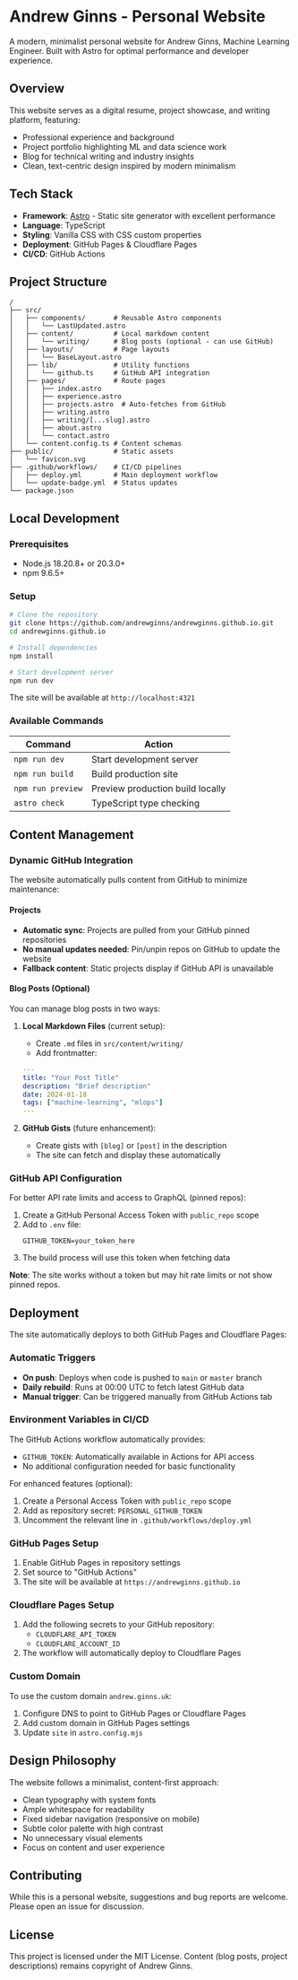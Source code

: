 # Andrew Ginns - Personal Website

A modern, minimalist personal website for Andrew Ginns, Machine Learning Engineer. Built with Astro for optimal performance and developer experience.

## Overview

This website serves as a digital resume, project showcase, and writing platform, featuring:
- Professional experience and background
- Project portfolio highlighting ML and data science work
- Blog for technical writing and industry insights
- Clean, text-centric design inspired by modern minimalism

## Tech Stack

- **Framework**: [Astro](https://astro.build) - Static site generator with excellent performance
- **Language**: TypeScript
- **Styling**: Vanilla CSS with CSS custom properties
- **Deployment**: GitHub Pages & Cloudflare Pages
- **CI/CD**: GitHub Actions

## Project Structure

```
/
├── src/
│   ├── components/       # Reusable Astro components
│   │   └── LastUpdated.astro
│   ├── content/          # Local markdown content
│   │   └── writing/      # Blog posts (optional - can use GitHub)
│   ├── layouts/          # Page layouts
│   │   └── BaseLayout.astro
│   ├── lib/              # Utility functions
│   │   └── github.ts     # GitHub API integration
│   ├── pages/            # Route pages
│   │   ├── index.astro
│   │   ├── experience.astro
│   │   ├── projects.astro  # Auto-fetches from GitHub
│   │   ├── writing.astro
│   │   ├── writing/[...slug].astro
│   │   ├── about.astro
│   │   └── contact.astro
│   └── content.config.ts # Content schemas
├── public/               # Static assets
│   └── favicon.svg
├── .github/workflows/    # CI/CD pipelines
│   ├── deploy.yml        # Main deployment workflow
│   └── update-badge.yml  # Status updates
└── package.json
```

## Local Development

### Prerequisites
- Node.js 18.20.8+ or 20.3.0+
- npm 9.6.5+

### Setup
```bash
# Clone the repository
git clone https://github.com/andrewginns/andrewginns.github.io.git
cd andrewginns.github.io

# Install dependencies
npm install

# Start development server
npm run dev
```

The site will be available at `http://localhost:4321`

### Available Commands

| Command | Action |
|---------|--------|
| `npm run dev` | Start development server |
| `npm run build` | Build production site |
| `npm run preview` | Preview production build locally |
| `astro check` | TypeScript type checking |

## Content Management

### Dynamic GitHub Integration

The website automatically pulls content from GitHub to minimize maintenance:

#### Projects
- **Automatic sync**: Projects are pulled from your GitHub pinned repositories
- **No manual updates needed**: Pin/unpin repos on GitHub to update the website
- **Fallback content**: Static projects display if GitHub API is unavailable

#### Blog Posts (Optional)
You can manage blog posts in two ways:

1. **Local Markdown Files** (current setup):
   - Create `.md` files in `src/content/writing/`
   - Add frontmatter:
   ```yaml
   ---
   title: "Your Post Title"
   description: "Brief description"
   date: 2024-01-18
   tags: ["machine-learning", "mlops"]
   ---
   ```

2. **GitHub Gists** (future enhancement):
   - Create gists with `[blog]` or `[post]` in the description
   - The site can fetch and display these automatically

### GitHub API Configuration

For better API rate limits and access to GraphQL (pinned repos):

1. Create a GitHub Personal Access Token with `public_repo` scope
2. Add to `.env` file:
   ```
   GITHUB_TOKEN=your_token_here
   ```
3. The build process will use this token when fetching data

**Note**: The site works without a token but may hit rate limits or not show pinned repos.

## Deployment

The site automatically deploys to both GitHub Pages and Cloudflare Pages:

### Automatic Triggers
- **On push**: Deploys when code is pushed to `main` or `master` branch
- **Daily rebuild**: Runs at 00:00 UTC to fetch latest GitHub data
- **Manual trigger**: Can be triggered manually from GitHub Actions tab

### Environment Variables in CI/CD
The GitHub Actions workflow automatically provides:
- `GITHUB_TOKEN`: Automatically available in Actions for API access
- No additional configuration needed for basic functionality

For enhanced features (optional):
1. Create a Personal Access Token with `public_repo` scope
2. Add as repository secret: `PERSONAL_GITHUB_TOKEN`
3. Uncomment the relevant line in `.github/workflows/deploy.yml`

### GitHub Pages Setup
1. Enable GitHub Pages in repository settings
2. Set source to "GitHub Actions"
3. The site will be available at `https://andrewginns.github.io`

### Cloudflare Pages Setup
1. Add the following secrets to your GitHub repository:
   - `CLOUDFLARE_API_TOKEN`
   - `CLOUDFLARE_ACCOUNT_ID`
2. The workflow will automatically deploy to Cloudflare Pages

### Custom Domain
To use the custom domain `andrew.ginns.uk`:
1. Configure DNS to point to GitHub Pages or Cloudflare Pages
2. Add custom domain in GitHub Pages settings
3. Update `site` in `astro.config.mjs`

## Design Philosophy

The website follows a minimalist, content-first approach:
- Clean typography with system fonts
- Ample whitespace for readability
- Fixed sidebar navigation (responsive on mobile)
- Subtle color palette with high contrast
- No unnecessary visual elements
- Focus on content and user experience

## Contributing

While this is a personal website, suggestions and bug reports are welcome. Please open an issue for discussion.

## License

This project is licensed under the MIT License. Content (blog posts, project descriptions) remains copyright of Andrew Ginns.